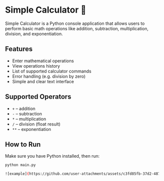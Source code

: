 # Simple Calculator 🧮

Simple Calculator is a Python console application that allows users to perform basic math operations like addition, subtraction, multiplication, division, and exponentiation.

## Features

- Enter mathematical operations
- View operations history
- List of supported calculator commands
- Error handling (e.g. division by zero)
- Simple and clear text interface

## Supported Operators

- `+` – addition
- `-` – subtraction
- `*` – multiplication
- `/` – division (float result)
- `**` – exponentiation

## How to Run

Make sure you have Python installed, then run:

```bash
python main.py

![example](https://github.com/user-attachments/assets/c3fd85fb-37d2-4877-8ef9-edacf97264e4)
